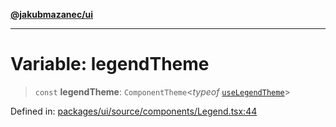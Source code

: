 [**@jakubmazanec/ui**](../README.md)

---

# Variable: legendTheme

> `const` **legendTheme**: `ComponentTheme`\<_typeof_
> [`useLegendTheme`](../functions/useLegendTheme.md)\>

Defined in:
[packages/ui/source/components/Legend.tsx:44](https://github.com/jakubmazanec/tools/blob/40ba1fb8bbde716fbe797d7886fffe14521e098a/packages/ui/source/components/Legend.tsx#L44)

